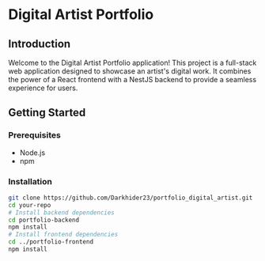 # Digital Artist Portfolio

## Introduction
Welcome to the Digital Artist Portfolio application! This project is a full-stack web application designed to showcase an artist's digital work. It combines the power of a React frontend with a NestJS backend to provide a seamless experience for users.

## Getting Started
### Prerequisites
- Node.js
- npm

### Installation
```bash
git clone https://github.com/Darkhider23/portfolio_digital_artist.git
cd your-repo
# Install backend dependencies
cd portfolio-backend
npm install
# Install frontend dependencies
cd ../portfolio-frontend
npm install